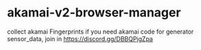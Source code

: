 # akamai-v2-browser-manager
collect akamai Fingerprints
if you need akamai code for generator sensor_data, join in https://discord.gg/DBBQPjgZpa
